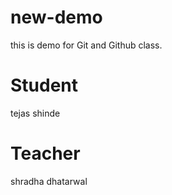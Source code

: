 # new-demo
this is demo for Git and Github class.

# Student 
tejas shinde

# Teacher
shradha dhatarwal
